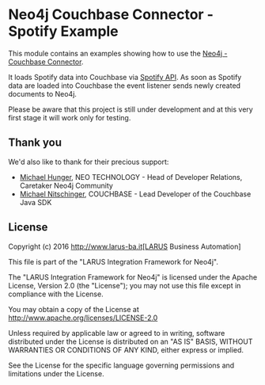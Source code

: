 # Neo4j Couchbase Connector - Spotify Example

This module contains an examples showing how to use the [Neo4j - Couchbase Connector](https://github.com/larusba/neo4j-couchbase-connector).

It loads Spotify data into Couchbase via [Spotify API](https://developer.spotify.com/web-api/). As soon as Spotify data are loaded into Couchbase the event listener sends newly created documents to Neo4j.

Please be aware that this project is still under development and at this very first stage it will work only for testing.

## Thank you

We'd also like to thank for their precious support:
* [Michael Hunger](https://twitter.com/mesirii), NEO TECHNOLOGY - Head of Developer Relations, Caretaker Neo4j Community
* [Michael Nitschinger](https://twitter.com/daschl), COUCHBASE - Lead Developer of the Couchbase Java SDK

## License

Copyright (c) 2016 http://www.larus-ba.it[LARUS Business Automation]

This file is part of the "LARUS Integration Framework for Neo4j".

The "LARUS Integration Framework for Neo4j" is licensed under the Apache License, Version 2.0 (the "License"); you may not use this file except in compliance with the License.

You may obtain a copy of the License at
http://www.apache.org/licenses/LICENSE-2.0

Unless required by applicable law or agreed to in writing, software distributed under the License is distributed on an "AS IS" BASIS, WITHOUT WARRANTIES OR CONDITIONS OF ANY KIND, either express or implied.

See the License for the specific language governing permissions and limitations under the License.